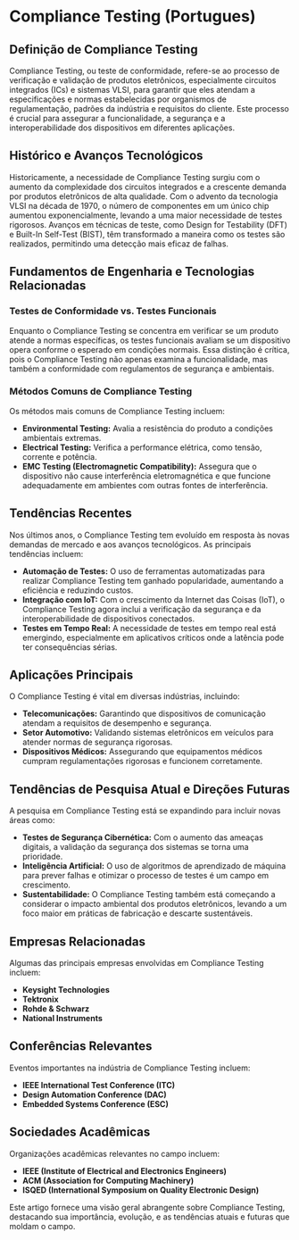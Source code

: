 # Compliance Testing (Portugues)

## Definição de Compliance Testing

Compliance Testing, ou teste de conformidade, refere-se ao processo de verificação e validação de produtos eletrônicos, especialmente circuitos integrados (ICs) e sistemas VLSI, para garantir que eles atendam a especificações e normas estabelecidas por organismos de regulamentação, padrões da indústria e requisitos do cliente. Este processo é crucial para assegurar a funcionalidade, a segurança e a interoperabilidade dos dispositivos em diferentes aplicações.

## Histórico e Avanços Tecnológicos

Historicamente, a necessidade de Compliance Testing surgiu com o aumento da complexidade dos circuitos integrados e a crescente demanda por produtos eletrônicos de alta qualidade. Com o advento da tecnologia VLSI na década de 1970, o número de componentes em um único chip aumentou exponencialmente, levando a uma maior necessidade de testes rigorosos. Avanços em técnicas de teste, como Design for Testability (DFT) e Built-In Self-Test (BIST), têm transformado a maneira como os testes são realizados, permitindo uma detecção mais eficaz de falhas.

## Fundamentos de Engenharia e Tecnologias Relacionadas

### Testes de Conformidade vs. Testes Funcionais

Enquanto o Compliance Testing se concentra em verificar se um produto atende a normas específicas, os testes funcionais avaliam se um dispositivo opera conforme o esperado em condições normais. Essa distinção é crítica, pois o Compliance Testing não apenas examina a funcionalidade, mas também a conformidade com regulamentos de segurança e ambientais.

### Métodos Comuns de Compliance Testing

Os métodos mais comuns de Compliance Testing incluem:

- **Environmental Testing:** Avalia a resistência do produto a condições ambientais extremas.
- **Electrical Testing:** Verifica a performance elétrica, como tensão, corrente e potência.
- **EMC Testing (Electromagnetic Compatibility):** Assegura que o dispositivo não cause interferência eletromagnética e que funcione adequadamente em ambientes com outras fontes de interferência.

## Tendências Recentes

Nos últimos anos, o Compliance Testing tem evoluído em resposta às novas demandas de mercado e aos avanços tecnológicos. As principais tendências incluem:

- **Automação de Testes:** O uso de ferramentas automatizadas para realizar Compliance Testing tem ganhado popularidade, aumentando a eficiência e reduzindo custos.
- **Integração com IoT:** Com o crescimento da Internet das Coisas (IoT), o Compliance Testing agora inclui a verificação da segurança e da interoperabilidade de dispositivos conectados.
- **Testes em Tempo Real:** A necessidade de testes em tempo real está emergindo, especialmente em aplicativos críticos onde a latência pode ter consequências sérias.

## Aplicações Principais

O Compliance Testing é vital em diversas indústrias, incluindo:

- **Telecomunicações:** Garantindo que dispositivos de comunicação atendam a requisitos de desempenho e segurança.
- **Setor Automotivo:** Validando sistemas eletrônicos em veículos para atender normas de segurança rigorosas.
- **Dispositivos Médicos:** Assegurando que equipamentos médicos cumpram regulamentações rigorosas e funcionem corretamente.

## Tendências de Pesquisa Atual e Direções Futuras

A pesquisa em Compliance Testing está se expandindo para incluir novas áreas como:

- **Testes de Segurança Cibernética:** Com o aumento das ameaças digitais, a validação da segurança dos sistemas se torna uma prioridade.
- **Inteligência Artificial:** O uso de algoritmos de aprendizado de máquina para prever falhas e otimizar o processo de testes é um campo em crescimento.
- **Sustentabilidade:** O Compliance Testing também está começando a considerar o impacto ambiental dos produtos eletrônicos, levando a um foco maior em práticas de fabricação e descarte sustentáveis.

## Empresas Relacionadas

Algumas das principais empresas envolvidas em Compliance Testing incluem:

- **Keysight Technologies**
- **Tektronix**
- **Rohde & Schwarz**
- **National Instruments**

## Conferências Relevantes

Eventos importantes na indústria de Compliance Testing incluem:

- **IEEE International Test Conference (ITC)**
- **Design Automation Conference (DAC)**
- **Embedded Systems Conference (ESC)**

## Sociedades Acadêmicas

Organizações acadêmicas relevantes no campo incluem:

- **IEEE (Institute of Electrical and Electronics Engineers)**
- **ACM (Association for Computing Machinery)**
- **ISQED (International Symposium on Quality Electronic Design)**

Este artigo fornece uma visão geral abrangente sobre Compliance Testing, destacando sua importância, evolução, e as tendências atuais e futuras que moldam o campo.
